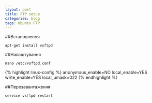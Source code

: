 ```yaml
---
layout: post
title: FTP setup
categories: blog
tags: Ubuntu FTP
---
```

##Встановлення

`apt-get install vsftpd`

##Налаштування

`nano /etc/vsftpd.conf`

{% highlight linux-config %}
anonymous_enable=NO
local_enable=YES
write_enable=YES
local_umask=022
{% endhighlight %}

##Перезавантаження

`service vsftpd restart`